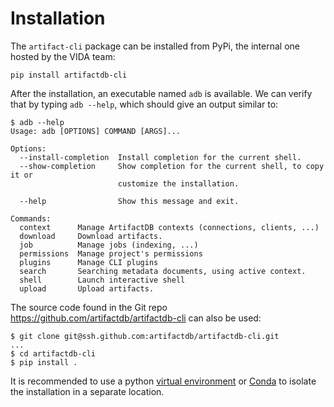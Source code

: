 # Installation

The `artifact-cli` package can be installed from PyPi, the internal one hosted by the VIDA team:

```
pip install artifactdb-cli
```

After the installation, an executable named `adb` is available. We can verify that by typing `adb --help`, which should
give an output similar to:

```
$ adb --help
Usage: adb [OPTIONS] COMMAND [ARGS]...

Options:
  --install-completion  Install completion for the current shell.
  --show-completion     Show completion for the current shell, to copy it or
                        customize the installation.

  --help                Show this message and exit.

Commands:
  context      Manage ArtifactDB contexts (connections, clients, ...)
  download     Download artifacts.
  job          Manage jobs (indexing, ...)
  permissions  Manage project's permissions
  plugins      Manage CLI plugins
  search       Searching metadata documents, using active context.
  shell        Launch interactive shell
  upload       Upload artifacts.
```

The source code found in the Git repo https://github.com/artifactdb/artifactdb-cli can also be used:

```
$ git clone git@ssh.github.com:artifactdb/artifactdb-cli.git
...
$ cd artifactdb-cli
$ pip install .
```

It is recommended to use a python [virtual environment](https://virtualenv.pypa.io/en/latest/) or
[Conda](https://docs.conda.io/en/latest/) to isolate the installation in a separate location.



